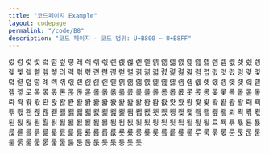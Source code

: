 ```yaml
---
title: "코드페이지 Example"
layout: codepage
permalink: "/code/B8"
description: "코드 페이지 - 코드 범위: U+B800 ~ U+B8FF"
---
```


<span class="character">렀</span>
<span class="character">렁</span>
<span class="character">렂</span>
<span class="character">렃</span>
<span class="character">렄</span>
<span class="character">렅</span>
<span class="character">렆</span>
<span class="character">렇</span>
<span class="character">레</span>
<span class="character">렉</span>
<span class="character">렊</span>
<span class="character">렋</span>
<span class="character">렌</span>
<span class="character">렍</span>
<span class="character">렎</span>
<span class="character">렏</span>
<span class="character">렐</span>
<span class="character">렑</span>
<span class="character">렒</span>
<span class="character">렓</span>
<span class="character">렔</span>
<span class="character">렕</span>
<span class="character">렖</span>
<span class="character">렗</span>
<span class="character">렘</span>
<span class="character">렙</span>
<span class="character">렚</span>
<span class="character">렛</span>
<span class="character">렜</span>
<span class="character">렝</span>
<span class="character">렞</span>
<span class="character">렟</span>
<span class="character">렠</span>
<span class="character">렡</span>
<span class="character">렢</span>
<span class="character">렣</span>
<span class="character">려</span>
<span class="character">력</span>
<span class="character">렦</span>
<span class="character">렧</span>
<span class="character">련</span>
<span class="character">렩</span>
<span class="character">렪</span>
<span class="character">렫</span>
<span class="character">렬</span>
<span class="character">렭</span>
<span class="character">렮</span>
<span class="character">렯</span>
<span class="character">렰</span>
<span class="character">렱</span>
<span class="character">렲</span>
<span class="character">렳</span>
<span class="character">렴</span>
<span class="character">렵</span>
<span class="character">렶</span>
<span class="character">렷</span>
<span class="character">렸</span>
<span class="character">령</span>
<span class="character">렺</span>
<span class="character">렻</span>
<span class="character">렼</span>
<span class="character">렽</span>
<span class="character">렾</span>
<span class="character">렿</span>
<span class="character">례</span>
<span class="character">롁</span>
<span class="character">롂</span>
<span class="character">롃</span>
<span class="character">롄</span>
<span class="character">롅</span>
<span class="character">롆</span>
<span class="character">롇</span>
<span class="character">롈</span>
<span class="character">롉</span>
<span class="character">롊</span>
<span class="character">롋</span>
<span class="character">롌</span>
<span class="character">롍</span>
<span class="character">롎</span>
<span class="character">롏</span>
<span class="character">롐</span>
<span class="character">롑</span>
<span class="character">롒</span>
<span class="character">롓</span>
<span class="character">롔</span>
<span class="character">롕</span>
<span class="character">롖</span>
<span class="character">롗</span>
<span class="character">롘</span>
<span class="character">롙</span>
<span class="character">롚</span>
<span class="character">롛</span>
<span class="character">로</span>
<span class="character">록</span>
<span class="character">롞</span>
<span class="character">롟</span>
<span class="character">론</span>
<span class="character">롡</span>
<span class="character">롢</span>
<span class="character">롣</span>
<span class="character">롤</span>
<span class="character">롥</span>
<span class="character">롦</span>
<span class="character">롧</span>
<span class="character">롨</span>
<span class="character">롩</span>
<span class="character">롪</span>
<span class="character">롫</span>
<span class="character">롬</span>
<span class="character">롭</span>
<span class="character">롮</span>
<span class="character">롯</span>
<span class="character">롰</span>
<span class="character">롱</span>
<span class="character">롲</span>
<span class="character">롳</span>
<span class="character">롴</span>
<span class="character">롵</span>
<span class="character">롶</span>
<span class="character">롷</span>
<span class="character">롸</span>
<span class="character">롹</span>
<span class="character">롺</span>
<span class="character">롻</span>
<span class="character">롼</span>
<span class="character">롽</span>
<span class="character">롾</span>
<span class="character">롿</span>
<span class="character">뢀</span>
<span class="character">뢁</span>
<span class="character">뢂</span>
<span class="character">뢃</span>
<span class="character">뢄</span>
<span class="character">뢅</span>
<span class="character">뢆</span>
<span class="character">뢇</span>
<span class="character">뢈</span>
<span class="character">뢉</span>
<span class="character">뢊</span>
<span class="character">뢋</span>
<span class="character">뢌</span>
<span class="character">뢍</span>
<span class="character">뢎</span>
<span class="character">뢏</span>
<span class="character">뢐</span>
<span class="character">뢑</span>
<span class="character">뢒</span>
<span class="character">뢓</span>
<span class="character">뢔</span>
<span class="character">뢕</span>
<span class="character">뢖</span>
<span class="character">뢗</span>
<span class="character">뢘</span>
<span class="character">뢙</span>
<span class="character">뢚</span>
<span class="character">뢛</span>
<span class="character">뢜</span>
<span class="character">뢝</span>
<span class="character">뢞</span>
<span class="character">뢟</span>
<span class="character">뢠</span>
<span class="character">뢡</span>
<span class="character">뢢</span>
<span class="character">뢣</span>
<span class="character">뢤</span>
<span class="character">뢥</span>
<span class="character">뢦</span>
<span class="character">뢧</span>
<span class="character">뢨</span>
<span class="character">뢩</span>
<span class="character">뢪</span>
<span class="character">뢫</span>
<span class="character">뢬</span>
<span class="character">뢭</span>
<span class="character">뢮</span>
<span class="character">뢯</span>
<span class="character">뢰</span>
<span class="character">뢱</span>
<span class="character">뢲</span>
<span class="character">뢳</span>
<span class="character">뢴</span>
<span class="character">뢵</span>
<span class="character">뢶</span>
<span class="character">뢷</span>
<span class="character">뢸</span>
<span class="character">뢹</span>
<span class="character">뢺</span>
<span class="character">뢻</span>
<span class="character">뢼</span>
<span class="character">뢽</span>
<span class="character">뢾</span>
<span class="character">뢿</span>
<span class="character">룀</span>
<span class="character">룁</span>
<span class="character">룂</span>
<span class="character">룃</span>
<span class="character">룄</span>
<span class="character">룅</span>
<span class="character">룆</span>
<span class="character">룇</span>
<span class="character">룈</span>
<span class="character">룉</span>
<span class="character">룊</span>
<span class="character">룋</span>
<span class="character">료</span>
<span class="character">룍</span>
<span class="character">룎</span>
<span class="character">룏</span>
<span class="character">룐</span>
<span class="character">룑</span>
<span class="character">룒</span>
<span class="character">룓</span>
<span class="character">룔</span>
<span class="character">룕</span>
<span class="character">룖</span>
<span class="character">룗</span>
<span class="character">룘</span>
<span class="character">룙</span>
<span class="character">룚</span>
<span class="character">룛</span>
<span class="character">룜</span>
<span class="character">룝</span>
<span class="character">룞</span>
<span class="character">룟</span>
<span class="character">룠</span>
<span class="character">룡</span>
<span class="character">룢</span>
<span class="character">룣</span>
<span class="character">룤</span>
<span class="character">룥</span>
<span class="character">룦</span>
<span class="character">룧</span>
<span class="character">루</span>
<span class="character">룩</span>
<span class="character">룪</span>
<span class="character">룫</span>
<span class="character">룬</span>
<span class="character">룭</span>
<span class="character">룮</span>
<span class="character">룯</span>
<span class="character">룰</span>
<span class="character">룱</span>
<span class="character">룲</span>
<span class="character">룳</span>
<span class="character">룴</span>
<span class="character">룵</span>
<span class="character">룶</span>
<span class="character">룷</span>
<span class="character">룸</span>
<span class="character">룹</span>
<span class="character">룺</span>
<span class="character">룻</span>
<span class="character">룼</span>
<span class="character">룽</span>
<span class="character">룾</span>
<span class="character">룿</span>